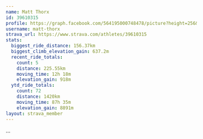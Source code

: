 ```yaml
---
name: Matt Thorx
id: 39610315
profile: https://graph.facebook.com/564195000748478/picture?height=256&width=256
username: matt-thorx
strava_url: https://www.strava.com/athletes/39610315
stats:
  biggest_ride_distance: 156.37km
  biggest_climb_elevation_gain: 637.2m
  recent_ride_totals:
    count: 5
    distance: 225.55km
    moving_time: 12h 18m
    elevation_gain: 918m
  ytd_ride_totals:
    count: 72
    distance: 1420km
    moving_time: 87h 35m
    elevation_gain: 8891m
layout: strava_member
--- 
```

...
